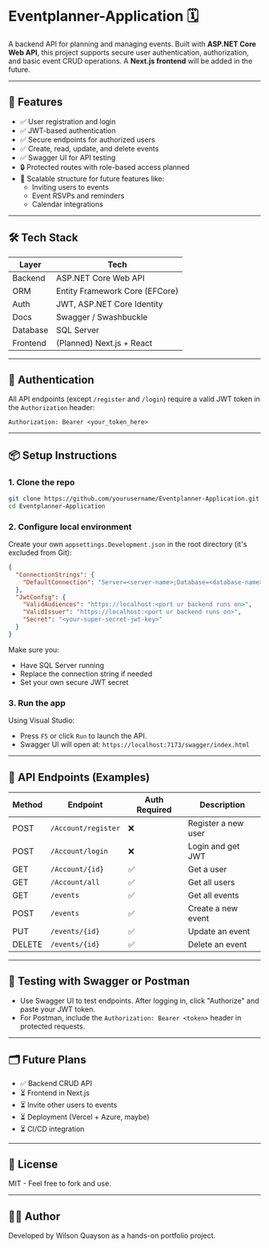 # Eventplanner-Application 🗓️

A backend API for planning and managing events. Built with **ASP.NET Core Web API**, this project supports secure user authentication, authorization, and basic event CRUD operations. A **Next.js frontend** will be added in the future.

---

## 🚀 Features

- ✅ User registration and login
- ✅ JWT-based authentication
- ✅ Secure endpoints for authorized users
- ✅ Create, read, update, and delete events
- ✅ Swagger UI for API testing
- 🔒 Protected routes with role-based access planned
- 🌱 Scalable structure for future features like:
  - Inviting users to events
  - Event RSVPs and reminders
  - Calendar integrations

---

## 🛠 Tech Stack

| Layer       | Tech                          |
|-------------|-------------------------------|
| Backend     | ASP.NET Core Web API          |
| ORM         | Entity Framework Core (EFCore)|
| Auth        | JWT, ASP.NET Core Identity    |
| Docs        | Swagger / Swashbuckle         |
| Database    | SQL Server                    |
| Frontend    | (Planned) Next.js + React     |

---

## 🔐 Authentication

All API endpoints (except `/register` and `/login`) require a valid JWT token in the `Authorization` header:

```
Authorization: Bearer <your_token_here>
```

---

## 📦 Setup Instructions

### 1. Clone the repo

```bash
git clone https://github.com/yourusername/Eventplanner-Application.git
cd Eventplanner-Application
```

### 2. Configure local environment

Create your own `appsettings.Development.json` in the root directory (it's excluded from Git):

```json
{
  "ConnectionStrings": {
    "DefaultConnection": "Server=<server-name>;Database=<database-name>;Trusted_Connection=True;MultipleActiveResultSets=true"
  },
  "JwtConfig": {
    "ValidAudiences": "https://localhost:<port ur backend runs on>",
    "ValidIssuer": "https://localhost:<port ur backend runs on>",
    "Secret": "<your-super-secret-jwt-key>"
  }
}
```

Make sure you:
- Have SQL Server running
- Replace the connection string if needed
- Set your own secure JWT secret

### 3. Run the app

Using Visual Studio:
- Press `F5` or click `Run` to launch the API.
- Swagger UI will open at: `https://localhost:7173/swagger/index.html`

---

## 📮 API Endpoints (Examples)

| Method | Endpoint        | Auth Required | Description           |
|--------|-----------------|----------------|-----------------------|
| POST   | `/Account/register`     | ❌             | Register a new user   |
| POST   | `/Account/login`        | ❌             | Login and get JWT     |
| GET    | `/Account/{id}`         | ✅             | Get a user            |
| GET    | `/Account/all`          | ✅             | Get all users         |
| GET    | `/events`               | ✅             | Get all events        |
| POST   | `/events`               | ✅             | Create a new event    |
| PUT    | `/events/{id}`          | ✅             | Update an event       |
| DELETE | `/events/{id}`          | ✅             | Delete an event       |

---

## 🧪 Testing with Swagger or Postman

- Use Swagger UI to test endpoints. After logging in, click "Authorize" and paste your JWT token.
- For Postman, include the `Authorization: Bearer <token>` header in protected requests.

---

## 🗂 Future Plans

- ✅ Backend CRUD API
- ⏳ Frontend in Next.js
- ⏳ Invite other users to events
- ⏳ Deployment (Vercel + Azure, maybe)
- ⏳ CI/CD integration

---

## 📄 License

MIT - Feel free to fork and use.

---

## 🙋‍♂️ Author

Developed by Wilson Quayson as a hands-on portfolio project.

